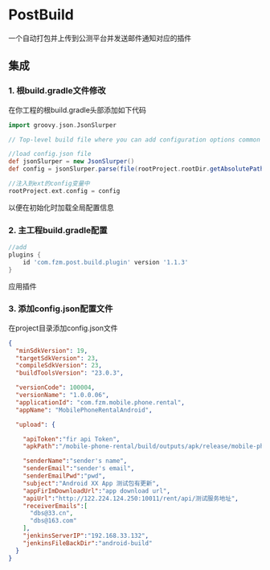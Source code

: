 # PostBuild

一个自动打包并上传到公测平台并发送邮件通知对应的插件

## 集成

### 1. 根build.gradle文件修改

在你工程的根build.gradle头部添加如下代码

```groovy
import groovy.json.JsonSlurper

// Top-level build file where you can add configuration options common to all sub-projects/modules.

//load config.json file
def jsonSlurper = new JsonSlurper()
def config = jsonSlurper.parse(file(rootProject.rootDir.getAbsolutePath() + File.separator + 'config.json'))

//注入到ext的config变量中
rootProject.ext.config = config
```


以便在初始化时加载全局配置信息

### 2. 主工程build.gradle配置

```groovy
//add
plugins {
    id 'com.fzm.post.build.plugin' version '1.1.3'
}
```
应用插件

### 3. 添加config.json配置文件
在project目录添加config.json文件

```json
{
  "minSdkVersion": 19,
  "targetSdkVersion": 23,
  "compileSdkVersion": 23,
  "buildToolsVersion": "23.0.3",

  "versionCode": 100004,
  "versionName": "1.0.0.06",
  "applicationId": "com.fzm.mobile.phone.rental",
  "appName": "MobilePhoneRentalAndroid",

  "upload": {

    "apiToken":"fir api Token",
    "apkPath":"/mobile-phone-rental/build/outputs/apk/release/mobile-phone-rental-release.apk",

    "senderName":"sender's name",
    "senderEmail":"sender's email",
    "senderEmailPwd":"pwd",
    "subject":"Android XX App 测试包有更新",
    "appFirImDownloadUrl":"app download url",
    "apiUrl":"http://122.224.124.250:10011/rent/api/测试服务地址",
    "receiverEmails":[
      "dbs@33.cn",
      "dbs@163.com"
    ],
    "jenkinsServerIP":"192.168.33.132",
    "jenkinsFileBackDir":"android-build"
  }
}
```



